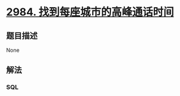 # [2984. 找到每座城市的高峰通话时间](https://leetcode.cn/problems/find-peak-calling-hours-for-each-city)



## 题目描述

<!-- 这里写题目描述 -->

None

## 解法

<!-- 这里可写通用的实现逻辑 -->

<!-- tabs:start -->

### **SQL**

<!-- 这里可写当前语言的特殊实现逻辑 -->

```sql

```

<!-- tabs:end -->
